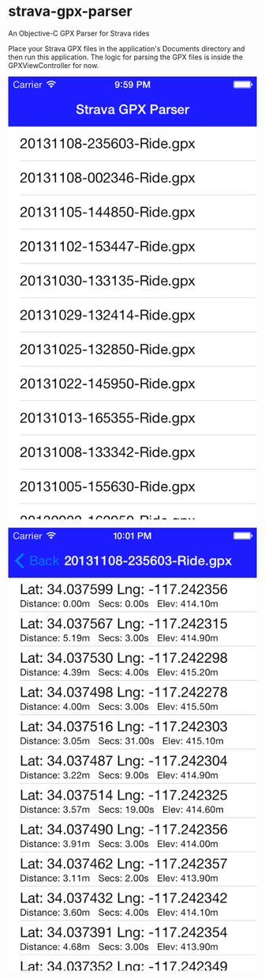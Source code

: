 strava-gpx-parser
=================

An Objective-C GPX Parser for Strava rides

Place your Strava GPX files in the application's Documents directory and then run this application. The logic for parsing the GPX files is inside the GPXViewController for now.

![Alt text](ss1.png "Main Screen")

![Alt text](ss2.png "GPX Ride Detail View")
